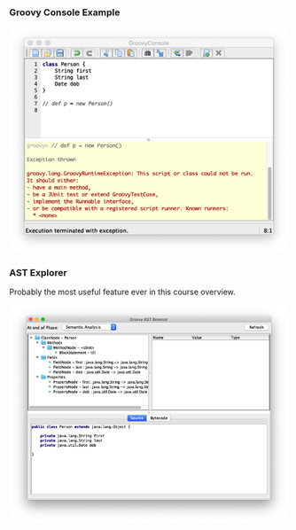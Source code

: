 ### Groovy Console Example

![Groovy Console Example](groovy-console-example.png)

### AST Explorer

Probably the most useful feature ever in this course overview.

![AST Explorer](ast-explorer.png)



